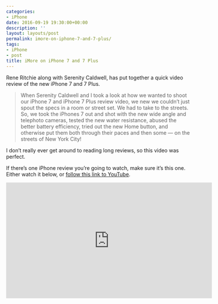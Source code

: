 ```yaml
---
categories:
- iPhone
date: 2016-09-19 19:30:00+00:00
description: ''
layout: layouts/post
permalink: imore-on-iphone-7-and-7-plus/
tags:
- iPhone
- post
title: iMore on iPhone 7 and 7 Plus
---
```


<div class="kg-card-markdown"><!-- link[http://www.imore.com/iphone-7-and-iphone-7-plus-video-review?utm_source=radicalthinker.net] --></p>
<p>Rene Ritchie along with Serenity Caldwell, has put together a quick video review of the new iPhone 7 and 7 Plus.</p>
<blockquote>
<p>When Serenity Caldwell and I took a look at how we wanted to shoot our iPhone 7 and iPhone 7 Plus review video, we new we couldn&#8217;t just spout the specs in a room or street set. We had to take to the streets. So, we took the iPhones 7 out and shot with the new wide angle and telephoto cameras, tested the new water resistance, abused the better battery efficiency, tried out the new Home button, and otherwise put them both through their paces and then some — on the streets of New York City!</p>
</blockquote>
<p>I don&#8217;t really ever get around to reading long reviews, so this video was perfect.</p>
<p>If there&#8217;s one iPhone review you&#8217;re going to watch, make sure it&#8217;s this one. Either watch it below, or <a href="https://www.youtube.com/watch?v=LM0zWHJpK4s">follow this link to YouTube</a>.</p>
<p><iframe width="560" height="315" src="https://www.youtube.com/embed/LM0zWHJpK4s" frameborder="0" allowfullscreen></iframe></div>